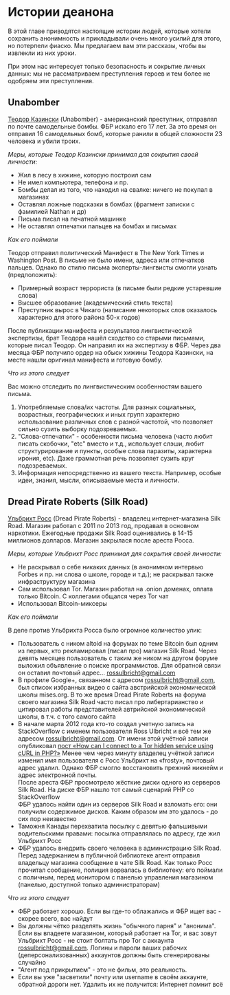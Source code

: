 # Истории деанона

В этой главе приводятся настоящие истории людей, которые хотели сохранить анонимность и прикладывали очень много усилий для этого, но потерпели фиаско. Мы предлагаем вам эти рассказы, чтобы вы извлекли из них уроки.  

При этом нас интересует только безопасность и сокрытие личных данных: мы не рассматриваем преступления героев и тем более не одобряем эти преступления.

## Unabomber

[Теодор Казински](https://ru.wikipedia.org/wiki/Казински,_Теодор) (Unabomber) - американский преступник, отправлял по почте самодельные бомбы. ФБР искало его 17 лет. За это время он отправил 16 самодельных бомб, которые ранили в общей сложности 23 человека и убили троих. 

_Меры, которые Теодор Казински принимал для сокрытия своей личности:_

* Жил в лесу в хижине, которую построил сам
* Не имел компьютера, телефона и пр.
* Бомбы делал из того, что находил на свалке: ничего не покупал в магазинах
* Оставлял ложные подсказки в бомбах (фрагмент записки с фамилией Nathan и др)
* Письма писал на печатной машинке
* Не оставлял отпечатки пальцев на бомбах и письмах

_Как его поймали_

Теодор отправил политический Манифест в The New York Times и Washington Post. В письме не было имени, адреса или отпечатков пальцев. Однако по стилю письма эксперты-лингвисты смогли узнать (предположить):

* Примерный возраст террориста (в письме были редкие устаревшие слова)
* Высшее образование (академический стиль текста)
* Преступник вырос в Чикаго (написание некоторых слов оказалось характерно для этого района 50-х годов)

После публикации манифеста и результатов лингвистической экспертизы, брат Теодора нашёл сходство со старыми письмами, которые писал Теодор. Он направил их на экспертизу в ФБР. Через два месяца ФБР получило ордер на обыск хижины Теодора Казински, на месте нашли оригинал манифеста и готовую бомбу.

_Что из этого следует_

Вас можно отследить по лингвистическим особенностям вашего письма. 
1) Употребляемые слова/их частоты. Для разных социальных, возрастных, географических и иных групп характерно использование различных слов с разной частотой, что позволяет сильно сузить выборку подозреваемых. 
2) "Слова-отпечатки" - особенности письма человека (часто любит писать скобочки, "etc" вместо и т.д., использует слэши, любит структурирование и пункты, особые слова паразиты, характерна ирония, etc). Даже граммотная речь позволяет сузить круг подозреваемых.
3) Информация непосредственно из вашего текста. Например, особые идеи, знания, мысли, описываемые места и личности.

## Dread Pirate Roberts (Silk Road)

[Ульбрихт Росс](https://ru.wikipedia.org/wiki/Ульбрихт,_Росс) (Dread Pirate Roberts) - владелец интернет-магазина Silk Road. 
Магазин работал с 2011 по 2013 год, продавал в основном наркотики. 
Ежегодные продажи Silk Road оценивались в 14-15 миллионов долларов. Магазин закрылася после ареста Росса.

_Меры, которые Ульбрихт Росс принимал для сокрытия своей личности:_

* Не раскрывал о себе никаких данных (в анонимном интервью Forbes и пр. ни слова о школе, городе и т.д.); не раскрывал 
также инфраструктуру магазина
* Сам использовал Tor. Магазин работал на .onion доменах, оплата только Bitcoin. С коллегами общался через Tor чат
* Использовал Bitcoin-миксеры

_Как его поймали_

В деле против Ульбрихта Росса было огромное количество улик:

* Пользователь с ником altoid на форумах по теме Bitcoin был одним из первых, кто рекламировал (писал про) магазин Silk Road. 
Через девять месяцев пользователь с таким же ником на другом форуме выложил объявление о поиске программистов. 
Для обратной связи он оставил почтовый адрес... rossulbricht@gmail.com
* В профиле Google+, связанном с адресом rossulbricht@gmail.com, был список избранных видео с сайта австрийской 
экономической школы mises.org. В то же время Dread Pirate Roberts на форума своего магазина Silk Road часто писал про 
либертарианство и цитировал работы представителей автрийской экономической школы, в т.ч. с того самого сайта 
* В начале марта 2012 года кто-то создал учетную запись на StackOverflow с именем пользователя Ross Ulbricht и всё тем 
же адресом rossulbricht@gmail.com. От имени этой учётной записи опубликовал [пост «How can I connect to a Tor hidden 
service using cURL in PHP?»](https://stackoverflow.com/questions/15445285/how-can-i-connect-to-a-tor-hidden-service-using-curl-in-php) 
Менее чем через минуту владелец учётной записи изменил имя пользователя с Росс Ульбрихт на «frosty», почтовый адрес удалил. 
Однако ФБР смогло восстановить прежний никнейм и адрес электронной почты.  
После ареста ФБР просмотрело жёсткие диски одного из серверов Silk Road. На диске ФБР нашло тот самый сценарий PHP со 
StackOverflow  
ФБР удалось найти один из серверов Silk Road и взломать его: они получили содержимое дисков. Каким образом им это удалось - 
до сих пор неизвестно
* Таможня Канады перехватила посылку с девятью фальшивыми водительскими правами: посылка отправлялась по адресу, где жил 
Ульбрихт Росс
* ФБР удалось внедрить своего человека в администрацию Silk Road. Перед задержанием в публичной библиотеке агент отправил 
владельцу магазина сообщение в чате Silk Road. Как только Росс прочитал сообщение, полиция ворвалась в библиотеку: его 
поймали с поличным, перед монитором с панелью управления магазином (панелью, доступной только администраторам)

_Что из этого следует_

* ФБР работает хорошо. Если вы где-то облажались и ФБР ищет вас - скорее всего, вас найдут
* Вы должны чётко разделять жизнь "обычного парня" и "анонима". Если вы владеете магазином, который работает 
на Tor, и вас зовут Ульбрихт Росс - не стоит болтать про Tor с аккаунта rossulbricht@gmail.com. Логины и пароли ваших 
рабочих (деперсонализованных) аккаунтов должны быть сгенерированы случайно
* "Агент под прикрытием" - это не фильм, это реальность. 
* Если вы уже "засветили" почту или username в своём аккаунте, обратной дороги нет. Удалить их не получится: 
Интернет помнит всё
